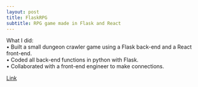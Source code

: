 ```yaml
---
layout: post
title: FlaskRPG
subtitle: RPG game made in Flask and React
---
```

What I did:   
• Built a small dungeon crawler game using a Flask back-end and a React front-end.  
• Coded all back-end functions in python with Flask.  
• Collaborated with a front-end engineer to make connections. 

[Link](https://wonderful-shirley-70c868.netlify.com/)
